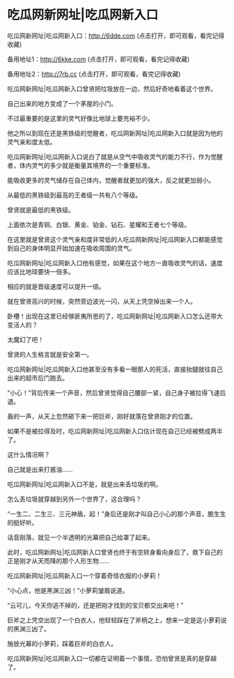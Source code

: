 # 吃瓜网新网址|吃瓜网新入口


吃瓜网新网址|吃瓜网新入口：http://6dde.com (点击打开，即可观看，看完记得收藏)

备用地址1：http://6kke.com (点击打开，即可观看，看完记得收藏)

备用地址2：http://7rb.cc (点击打开，即可观看，看完记得收藏)



吃瓜网新网址|吃瓜网新入口曾贤把垃圾放在一边，然后好奇地看着这个世界。

自己出来的地方变成了一个茅屋的小门。

不过最重要的是这里的灵气好像比地球上要充裕不少。

他之所以到现在还是黑铁级的觉醒者，吃瓜网新网址|吃瓜网新入口就是因为他的灵气亲和度太低。

吃瓜网新网址|吃瓜网新入口说白了就是从空气中吸收灵气的能力不行，作为觉醒者，体内灵气的多少就是衡量其境界的一个重要标准。

能吸收更多的灵气储存在自己体内，觉醒者就更加的强大，反之就更加弱小。

从最低的黑铁级到最高的王者级一共有八个等级。

曾贤就是最低的黑铁级。

上面依次是青铜、白银、黄金、铂金、钻石、星耀和王者七个等级。

在这里就是曾贤这个灵气亲和度非常低的人吃瓜网新网址|吃瓜网新入口都能感觉到自己的身体明显开始加速在吸收周围的灵气。

吃瓜网新网址|吃瓜网新入口他有感觉，如果在这个地方一直吸收灵气的话，速度应该比地球要快一倍多。

相应的就是晋级速度可以提升一倍。

就在曾贤高兴的时候，突然旁边波光一闪，从天上凭空掉出来一个人。

卧槽！出现在这里已经够匪夷所思的了，吃瓜网新网址|吃瓜网新入口怎么还带大变活人的？

太魔幻了吧！

曾贤的人生格言就是安全第一。

吃瓜网新网址|吃瓜网新入口他甚至没有多看一眼那人的死活，直接抬腿就往自己出来的超市后门跑去。

“小心！”背后传来一个声音，然后曾贤觉得自己腰部一紧，自己身子被拉得飞速后退。

轰的一声，从天上忽然砸下来一把巨斧，刚好就落在曾贤刚才的位置。

如果不是被拉得及时，吃瓜网新网址|吃瓜网新入口估计现在自己已经被劈成两半了。

这什么情况啊？

自己就是出来打酱油……

吃瓜网新网址|吃瓜网新入口不是，就是出来丢垃圾的啊。

怎么丢垃圾就穿越到另外一个世界了，这合理吗？

“一生二、二生三、三元神盾，起！”身后还是刚才叫自己小心的那个声音，脆生生的挺好听。

话音刚落，就见一个半透明的光幕把自己给罩了起来。

此时，吃瓜网新网址|吃瓜网新入口曾贤也终于有空转身看向身后了，救下自己的正是刚才从天而降的那个人形生物……

吃瓜网新网址|吃瓜网新入口一个穿着奇怪衣服的小萝莉！

“小心点，他是黑渊三凶！”小萝莉皱眉说道。

“云可儿，今天你逃不掉的，还是把刚才找到的宝贝都交出来吧！”

巨斧之上凭空出现了一个白衣人，他轻轻踩在了斧柄之上，想来一定是这小萝莉说的黑渊三凶了。

施放光幕的小萝莉，踩着巨斧的白衣人。

吃瓜网新网址|吃瓜网新入口一切都在证明着一个事情，恐怕曾贤是真的是穿越了。
